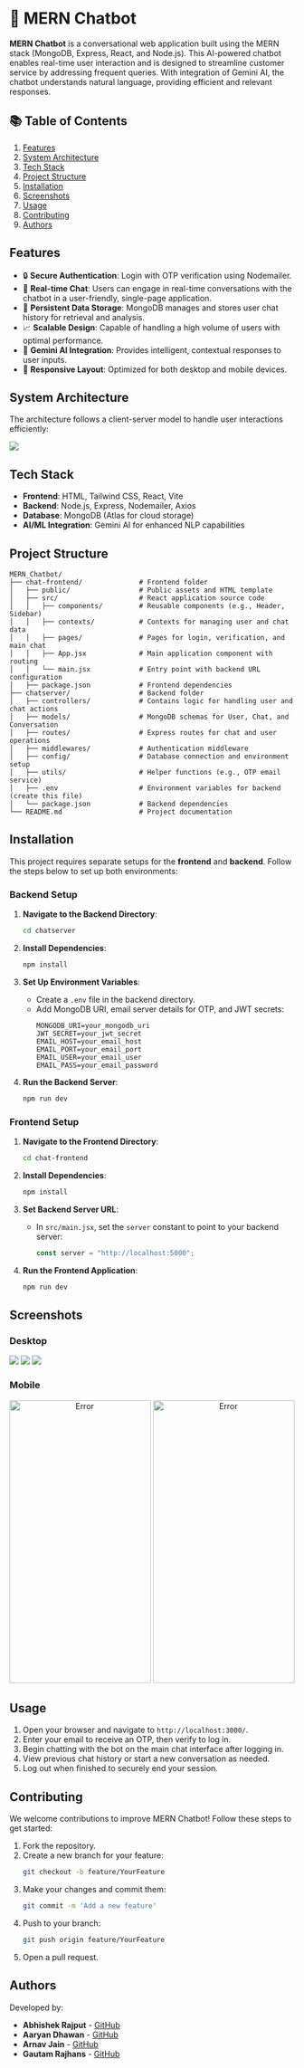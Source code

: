 # 🤖 MERN Chatbot

**MERN Chatbot** is a conversational web application built using the MERN stack (MongoDB, Express, React, and Node.js). This AI-powered chatbot enables real-time user interaction and is designed to streamline customer service by addressing frequent queries. With integration of Gemini AI, the chatbot understands natural language, providing efficient and relevant responses.

## 📚 Table of Contents
1. [Features](#features)
2. [System Architecture](#system-architecture)
3. [Tech Stack](#tech-stack)
4. [Project Structure](#project-structure)
5. [Installation](#installation)
6. [Screenshots](#screenshots)
6. [Usage](#usage)
7. [Contributing](#contributing)
8. [Authors](#authors)

## Features
- 🔒 **Secure Authentication**: Login with OTP verification using Nodemailer.
- 💬 **Real-time Chat**: Users can engage in real-time conversations with the chatbot in a user-friendly, single-page application.
- 💾 **Persistent Data Storage**: MongoDB manages and stores user chat history for retrieval and analysis.
- 📈 **Scalable Design**: Capable of handling a high volume of users with optimal performance.
- 🤖 **Gemini AI Integration**: Provides intelligent, contextual responses to user inputs.
- 📱 **Responsive Layout**: Optimized for both desktop and mobile devices.

## System Architecture
The architecture follows a client-server model to handle user interactions efficiently:

![](Images/SysArchitecture.png)


## Tech Stack 
- **Frontend**: HTML, Tailwind CSS, React, Vite
- **Backend**: Node.js, Express, Nodemailer, Axios
- **Database**: MongoDB (Atlas for cloud storage)
- **AI/ML Integration**: Gemini AI for enhanced NLP capabilities

## Project Structure
```plaintext
MERN_Chatbot/
├── chat-frontend/              # Frontend folder
│   ├── public/                 # Public assets and HTML template
│   ├── src/                    # React application source code
│   │   ├── components/         # Reusable components (e.g., Header, Sidebar)
│   │   ├── contexts/           # Contexts for managing user and chat data
│   │   ├── pages/              # Pages for login, verification, and main chat
│   │   ├── App.jsx             # Main application component with routing
│   │   └── main.jsx            # Entry point with backend URL configuration
│   ├── package.json            # Frontend dependencies
├── chatserver/                 # Backend folder
│   ├── controllers/            # Contains logic for handling user and chat actions
│   ├── models/                 # MongoDB schemas for User, Chat, and Conversation
│   ├── routes/                 # Express routes for chat and user operations
│   ├── middlewares/            # Authentication middleware
│   ├── config/                 # Database connection and environment setup
│   ├── utils/                  # Helper functions (e.g., OTP email service)
│   ├── .env                    # Environment variables for backend (create this file)
│   └── package.json            # Backend dependencies
└── README.md                   # Project documentation
```

## Installation 

This project requires separate setups for the **frontend** and **backend**. Follow the steps below to set up both environments:

### Backend Setup

1. **Navigate to the Backend Directory**:
   ```bash
   cd chatserver
   ```

2. **Install Dependencies**:
   ```bash
   npm install
   ```

3. **Set Up Environment Variables**:
   - Create a `.env` file in the backend directory.
   - Add MongoDB URI, email server details for OTP, and JWT secrets:
     ```plaintext
     MONGODB_URI=your_mongodb_uri
     JWT_SECRET=your_jwt_secret
     EMAIL_HOST=your_email_host
     EMAIL_PORT=your_email_port
     EMAIL_USER=your_email_user
     EMAIL_PASS=your_email_password
     ```

4. **Run the Backend Server**:
   ```bash
   npm run dev
   ```

### Frontend Setup

1. **Navigate to the Frontend Directory**:
   ```bash
   cd chat-frontend
   ```

2. **Install Dependencies**:
   ```bash
   npm install
   ```

3. **Set Backend Server URL**:
   - In `src/main.jsx`, set the `server` constant to point to your backend server:
     ```javascript
     const server = "http://localhost:5000";
     ```

4. **Run the Frontend Application**:
   ```bash
   npm run dev
   ```

## Screenshots

### Desktop

![](Images/Website/Login.png)
![](Images/Website/OTP.png)
![](Images/Website/Home.png)

### Mobile

<p align="center">
  <img src="Images/Website/HomeMobile.jpg" height="500" width="250" alt="Error">
  <img src="Images/Website/HistoryMobile.jpg" height="500" width="250" alt="Error">
</p>


## Usage

1. Open your browser and navigate to `http://localhost:3000/`.
2. Enter your email to receive an OTP, then verify to log in.
3. Begin chatting with the bot on the main chat interface after logging in.
4. View previous chat history or start a new conversation as needed.
5. Log out when finished to securely end your session.

## Contributing 
We welcome contributions to improve MERN Chatbot! Follow these steps to get started:

1. Fork the repository.
2. Create a new branch for your feature:
   ```bash
   git checkout -b feature/YourFeature
   ```
3. Make your changes and commit them:
   ```bash
   git commit -m 'Add a new feature'
   ```
4. Push to your branch:
   ```bash
   git push origin feature/YourFeature
   ```
5. Open a pull request.

##  Authors
Developed by:
- **Abhishek Rajput** - [GitHub](https://github.com/Abhishek-2502)
- **Aaryan Dhawan** - [GitHub](https://github.com/dhawanaaaryan)
- **Arnav Jain** - [GitHub](https://github.com/Arnavjain2503)
- **Gautam Rajhans** - [GitHub](https://github.com/capricode-ui)
